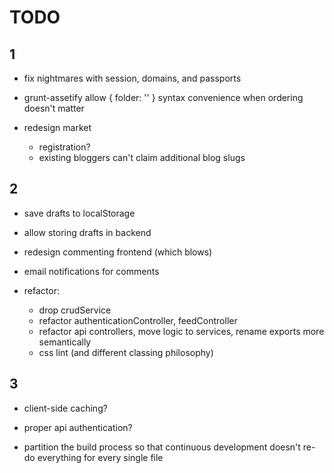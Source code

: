 TODO 
=======

1
-------

- fix nightmares with session, domains, and passports
- grunt-assetify allow { folder: '' } syntax convenience when ordering doesn't matter

- redesign market
  - registration?
  - existing bloggers can't claim additional blog slugs



2
-------

- save drafts to localStorage
- allow storing drafts in backend
- redesign commenting frontend (which blows)
- email notifications for comments

- refactor:
    - drop crudService
    - refactor authenticationController, feedController
    - refactor api controllers, move logic to services, rename exports more semantically
    - css lint (and different classing philosophy)



3
-------

- client-side caching?
- proper api authentication?

- partition the build process so that continuous development
  doesn't re-do everything for every single file
  